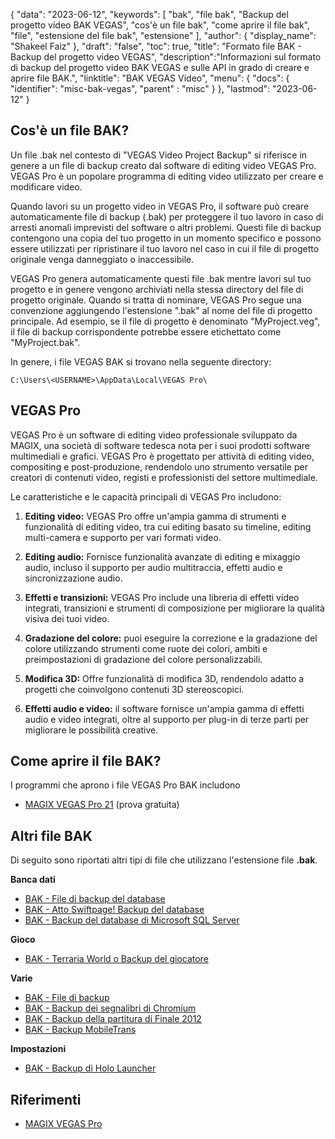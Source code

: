 {
"data": "2023-06-12",
  "keywords": [
"bak",
"file bak",
"Backup del progetto video BAK VEGAS",
"cos'è un file bak",
"come aprire il file bak",
"file",
"estensione del file bak",
"estensione"
],
  "author": {
"display_name": "Shakeel Faiz"
},
"draft": "false",
"toc": true,
"title": "Formato file BAK - Backup del progetto video VEGAS",
  "description":"Informazioni sul formato di backup del progetto video BAK VEGAS e sulle API in grado di creare e aprire file BAK.",
"linktitle": "BAK VEGAS Video",
  "menu": {
    "docs": {
      "identifier": "misc-bak-vegas",
"parent" : "misc"
}
},
"lastmod": "2023-06-12"
}

## Cos'è un file BAK?

Un file .bak nel contesto di "VEGAS Video Project Backup" si riferisce in genere a un file di backup creato dal software di editing video VEGAS Pro. VEGAS Pro è un popolare programma di editing video utilizzato per creare e modificare video.

Quando lavori su un progetto video in VEGAS Pro, il software può creare automaticamente file di backup (.bak) per proteggere il tuo lavoro in caso di arresti anomali imprevisti del software o altri problemi. Questi file di backup contengono una copia del tuo progetto in un momento specifico e possono essere utilizzati per ripristinare il tuo lavoro nel caso in cui il file di progetto originale venga danneggiato o inaccessibile.

VEGAS Pro genera automaticamente questi file .bak mentre lavori sul tuo progetto e in genere vengono archiviati nella stessa directory del file di progetto originale. Quando si tratta di nominare, VEGAS Pro segue una convenzione aggiungendo l'estensione ".bak" al nome del file di progetto principale. Ad esempio, se il file di progetto è denominato "MyProject.veg", il file di backup corrispondente potrebbe essere etichettato come "MyProject.bak".

In genere, i file VEGAS BAK si trovano nella seguente directory:

```
C:\Users\<USERNAME>\AppData\Local\VEGAS Pro\
```

## VEGAS Pro

VEGAS Pro è un software di editing video professionale sviluppato da MAGIX, una società di software tedesca nota per i suoi prodotti software multimediali e grafici. VEGAS Pro è progettato per attività di editing video, compositing e post-produzione, rendendolo uno strumento versatile per creatori di contenuti video, registi e professionisti del settore multimediale.

Le caratteristiche e le capacità principali di VEGAS Pro includono:

1. **Editing video:** VEGAS Pro offre un'ampia gamma di strumenti e funzionalità di editing video, tra cui editing basato su timeline, editing multi-camera e supporto per vari formati video.

2. **Editing audio:** Fornisce funzionalità avanzate di editing e mixaggio audio, incluso il supporto per audio multitraccia, effetti audio e sincronizzazione audio.

3. **Effetti e transizioni:** VEGAS Pro include una libreria di effetti video integrati, transizioni e strumenti di composizione per migliorare la qualità visiva dei tuoi video.

4. **Gradazione del colore:** puoi eseguire la correzione e la gradazione del colore utilizzando strumenti come ruote dei colori, ambiti e preimpostazioni di gradazione del colore personalizzabili.

5. **Modifica 3D:** Offre funzionalità di modifica 3D, rendendolo adatto a progetti che coinvolgono contenuti 3D stereoscopici.

6. **Effetti audio e video:** il software fornisce un'ampia gamma di effetti audio e video integrati, oltre al supporto per plug-in di terze parti per migliorare le possibilità creative.

## Come aprire il file BAK?

I programmi che aprono i file VEGAS Pro BAK includono

- [MAGIX VEGAS Pro 21](https://en.wikipedia.org/wiki/Vegas_Pro) (prova gratuita)

## Altri file BAK

Di seguito sono riportati altri tipi di file che utilizzano l'estensione file **.bak**.

**Banca dati**
- [BAK - File di backup del database](/it/database/bak/)
- [BAK - Atto Swiftpage! Backup del database](/it/database/bak-act/)
- [BAK - Backup del database di Microsoft SQL Server](/it/database/bak-sqlserver/)

**Gioco**
- [BAK - Terraria World o Backup del giocatore](/it/game/bak-terraria/)

**Varie**
- [BAK - File di backup](/it/misc/bak-backup/)
- [BAK - Backup dei segnalibri di Chromium](/it/misc/bak-chromium/)
- [BAK - Backup della partitura di Finale 2012](/it/misc/bak-finale/)
- [BAK - Backup MobileTrans](/it/misc/bak-mobiletrans/)

**Impostazioni**
- [BAK - Backup di Holo Launcher](/it/settings/bak-holo/)

## Riferimenti
* [MAGIX VEGAS Pro](https://en.wikipedia.org/wiki/Vegas_Pro)
